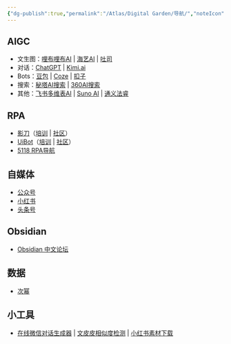 ```yaml
---
{"dg-publish":true,"permalink":"/Atlas/Digital Garden/导航/","noteIcon":1,"created":"2024-04-10","updated":"2024-04-13"}
---
```


## AIGC
- 文生图：[哩布哩布AI](https://www.liblib.art/) | [海艺AI](https://www.seaart.me/zhCN) | [吐司](https://tusi.cn/)
- 对话：[ChatGPT](https://chat.openai.com/) | [Kimi.ai](https://kimi.moonshot.cn/)
- Bots：[豆包](https://www.doubao.com/chat/) | [Coze](https://www.coze.com/) | [扣子](https://www.coze.cn) 
- 搜索：[秘塔AI搜索](https://metaso.cn/) | [360AI搜索](https://www.sou.com/)
- 其他：[飞书多维表AI](https://base.feishu.cn/academy/ai) | [Suno AI](https://www.suno.ai/) | [通义法睿](https://tongyi.aliyun.com/farui/home)
## RPA
- [影刀](https://www.yingdao.com/)（[培训](https://college.yingdao.com/) | [社区](https://www.yingdao.com/community/homePage)）
- [UiBot](https://www.uibot.com.cn/)（[培训](https://laiye.com/academy/rpa/study) |  [社区](https://forum.laiye.com/)）
- [5118 RPA导航](https://rpa.5118.com/)
## 自媒体
- [公众号](https://mp.weixin.qq.com/)
- [小红书](https://creator.xiaohongshu.com/creator/home)
- [头条号](https://mp.toutiao.com/profile_v4/index)
## Obsidian
- [Obsidian 中文论坛](https://forum-zh.obsidian.md/)
## 数据
- [次幂](https://www.cimidata.com/)
## 小工具
- [在线微信对话生成器](https://wechat.sxcto.com/) | [文皮皮相似度检测](http://www.wenpipi.com/sim) | [小红书素材下载](https://www.xiaohongshua.com/)